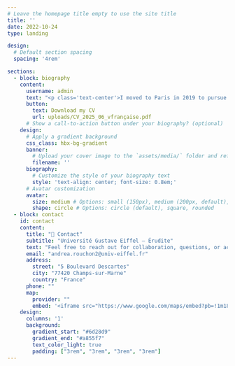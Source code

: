 ```yaml
---
# Leave the homepage title empty to use the site title
title: ''
date: 2022-10-24
type: landing

design:
  # Default section spacing
  spacing: '4rem'

sections:
  - block: biography
    content:
      username: admin
      text: "<p class='text-center'>I moved to Paris in 2019 to pursue a Bachelor’s degree in Economics at University Paris 1 Panthéon-Sorbonne. In my third year, introductory courses in development economics and econometrics were decisive. They inspired me to build my academic path at the intersection of these fields and led to my first applied research project: The Impact of Climate Change on Migration Flows. I then joined the Master’s program in Development Economics at Paris 1, where I strengthened my theoretical and econometric foundations. This program also gave me hands-on experience with impact evaluation methods through two dissertations, including Debt and Growth: Evidence from Firm-Level Data, supervised by Marin Ferry.During this research, I joined the ERUDITE lab for a first internship, which confirmed my growing enthusiasm for academic work. Wanting to sharpen my research agenda before starting a PhD, I enrolled in the Master 2 program in Development Economics & International Project Management (Impact Evaluation track) at Université Gustave Eiffel. This year broadened my methodological skills and interdisciplinary outlook. It also gave me the opportunity to complete a second ERUDITE internship, resulting in Public Debt and Firm Performance: A Love-Hate Relationship?, again supervised by Marin Ferry. This experience provided the space I needed to refine the research questions I now aim to explore in my PhD. Over time, my interest turned toward China for several reasons: Xi Jinping’s large-scale anti-corruption campaign launched in 2012; the striking contrast between pervasive corruption and rapid economic growth; the absence of a strict separation of powers; and the unique interaction between centralized political authority and decentralized regional economies. These reflections led to my current doctoral project, “Corruption and Economic Distortions: The Example of China,” which aims to shed light on the mechanisms through which corruption shapes investment and competition dynamics within China’s institutional framework. Looking forward to connecting and exchanging at DebtCon8!</p>"
      button:
        text: Download my CV
        url: uploads/CV_2025_06_vfrançaise.pdf
      # Show a call-to-action button under your biography? (optional)
    design:
      # Apply a gradient background
      css_class: hbx-bg-gradient
      banner:
        # Upload your cover image to the `assets/media/` folder and reference it here
        filename: ''
      biography:
        # Customize the style of your biography text
        style: 'text-align: center; font-size: 0.8em;'
      # Avatar customization
      avatar:
        size: medium # Options: small (150px), medium (200px, default), large (320px), xl (400px), xxl (500px)
        shape: circle # Options: circle (default), square, rounded
  - block: contact
    id: contact
    content:
      title: "📍 Contact"
      subtitle: "Université Gustave Eiffel – Érudite"
      text: "Feel free to reach out for collaboration, questions, or academic exchanges."
      email: "andrea.rouchon2@univ-eiffel.fr"
      address:
        street: "5 Boulevard Descartes"
        city: "77420 Champs-sur-Marne"
        country: "France"
      phone: ""
      map:
        provider: ""
        embed: '<iframe src="https://www.google.com/maps/embed?pb=!1m18!1m12!1m3!1d2621.9738841915583!2d2.5985!3d48.8417!2m3!1f0!2f0!3f0!3m2!1i1024!2i768!4f13.1!3m3!1m2!1s0x47e60c6e58ccf9d7%3A0x23cfb3cf0dfdcf2a!2sUniversit%C3%A9%20Gustave%20Eiffel!5e0!3m2!1sen!2sfr!4v1698578492345!5m2!1sen!2sfr" width="100%" height="400" style="border:0; border-radius: 12px;" allowfullscreen="" loading="lazy" referrerpolicy="no-referrer-when-downgrade"></iframe>'
    design:
      columns: '1'
      background:
        gradient_start: "#6d28d9"
        gradient_end: "#a855f7"
        text_color_light: true
        padding: ["3rem", "3rem", "3rem", "3rem"]
---
```

